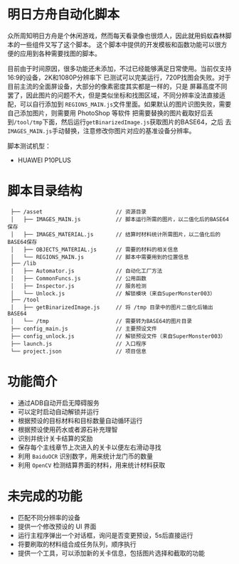 # 明日方舟自动化脚本

众所周知明日方舟是个休闲游戏，然而每天看录像也很烦人，因此就用蚂蚁森林脚本的一些组件又写了这个脚本。
这个脚本中提供的开发模板和函数功能可以很方便的应用到各种需要找图的脚本。

目前由于时间原因，很多功能还未添加，不过已经能够满足日常使用。当前仅支持16:9的设备，2K和1080P分辨率下
已测试可以完美运行，720P找图会失败。对于目前主流的全面屏设备，大部分的像素密度其实都是一样的，只是
屏幕高度不同罢了，因此图片的问题不大，但是类似坐标和找图区域，不同分辨率没法直接适配，可以自行添加到
`REGIONS_MAIN.js`文件里面。如果默认的图片识图失败，需要自己添加图片，则需要用 PhotoShop 等软件
把需要替换的图片截取好后丢到`/tool/tmp`下面，然后运行`getBinarizedImage.js`获取图片的BASE64，之后
去`IMAGES_MAIN.js`手动替换，注意修改你图片对应的基准设备分辨率。

脚本测试机型：

* HUAWEI P10PLUS

# 脚本目录结构

```
 ├── /asset                       // 资源目录
 │   ├── IMAGES_MAIN.js           // 脚本运行所需的图片，以二值化后的BASE64保存
 │   ├── IMAGES_MATERIAL.js       // 结算时材料统计所需图片，以二值化后的BASE64保存
 │   ├── OBJECTS_MATERIAL.js      // 需要的材料的相关信息
 │   └── REGIONS_MAIN.js          // 脚本中需要用到的位置信息
 ├── /lib
 │   ├── Automator.js             // 自动化工厂方法
 │   ├── CommonFuncs.js           // 公用函数
 │   ├── Inspector.js             // 服务检测
 │   └── Unlock.js                // 解锁模块（来自SuperMonster003）
 ├── /tool
 │   ├── getBinarizedImage.js     // 将 /tmp 目录中的图片二值化后输出BASE64
 │   └── /tmp                     // 需要转为BASE64的图片目录
 ├── config_main.js               // 主要预设文件
 ├── config_unlock.js             // 解锁预设文件（来自SuperMonster003）
 ├── launch.js                    // 入口程序
 └── project.json                 // 项目信息
```

# 功能简介

* 通过ADB自动开启无障碍服务
* 可以定时启动自动解锁并运行
* 根据预设的目标材料和目标数量自动循环运行
* 根据预设使用药水或者源石补充理智
* 识别并统计关卡结算的奖励
* 保存每个主线章节上次进入的关卡以便左右滑动寻找
* 利用 `BaiduOCR` 识别数字，用来统计龙门币的数量
* 利用 `OpenCV` 检测结算界面的材料，用来统计材料获取

# 未完成的功能

* 匹配不同分辨率的设备
* 提供一个修改预设的 UI 界面
* 运行主程序弹出一个对话框，询问是否变更预设，5s后直接运行
* 将要刷取的材料组合成任务队列，顺序执行
* 提供一个工具，可以添加新的关卡信息，包括图片选择和截取的功能